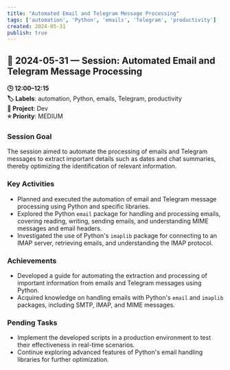 ```yaml
---
title: "Automated Email and Telegram Message Processing"
tags: ['automation', 'Python', 'emails', 'Telegram', 'productivity']
created: 2024-05-31
publish: true
---
```


## 📅 2024-05-31 — Session: Automated Email and Telegram Message Processing

**🕒 12:00–12:15**  
**🏷️ Labels**: automation, Python, emails, Telegram, productivity  
**📂 Project**: Dev  
**⭐ Priority**: MEDIUM  


### Session Goal
The session aimed to automate the processing of emails and Telegram messages to extract important details such as dates and chat summaries, thereby optimizing the identification of relevant information.

### Key Activities
- Planned and executed the automation of email and Telegram message processing using Python and specific libraries.
- Explored the Python `email` package for handling and processing emails, covering reading, writing, sending emails, and understanding MIME messages and email headers.
- Investigated the use of Python's `imaplib` package for connecting to an IMAP server, retrieving emails, and understanding the IMAP protocol.

### Achievements
- Developed a guide for automating the extraction and processing of important information from emails and Telegram messages using Python.
- Acquired knowledge on handling emails with Python's `email` and `imaplib` packages, including SMTP, IMAP, and MIME messages.

### Pending Tasks
- Implement the developed scripts in a production environment to test their effectiveness in real-time scenarios.
- Continue exploring advanced features of Python's email handling libraries for further optimization.
